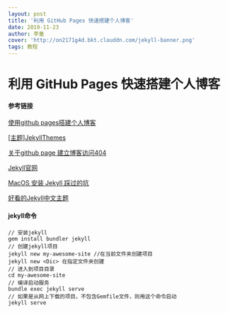 ```yaml
---
layout: post
title: '利用 GitHub Pages 快速搭建个人博客'
date: 2019-11-23
author: 李童
cover: 'http://on2171g4d.bkt.clouddn.com/jekyll-banner.png'
tags: 教程
---
```

# 利用 GitHub Pages 快速搭建个人博客

#### 参考链接

[使用github pages搭建个人博客](https://www.cnblogs.com/sqchen/p/10757927.html)

[[主题]JekyllThemes](http://jekyllthemes.org/page5/)

[关于github page 建立博客访问404](https://blog.csdn.net/allenjay11/article/details/51419925)

[Jekyll官网](https://jekyllrb.com/)

[MacOS 安装 Jekyll 踩过的坑](https://www.jianshu.com/p/5902b55dc654)

[好看的Jekyll中文主题](https://github.com/kaeyleo/jekyll-theme-H2O)

#### jekyll命令

```
// 安装jekyll
gem install bundler jekyll
// 创建jekyll项目
jekyll new my-awesome-site //在当前文件夹创建项目
jekyll new <Dic> 在指定文件夹创建
// 进入到项目目录
cd my-awesome-site
// 编译启动服务
bundle exec jekyll serve
// 如果是从网上下载的项目，不包含Gemfile文件，则用这个命令启动
jekyll serve
```


